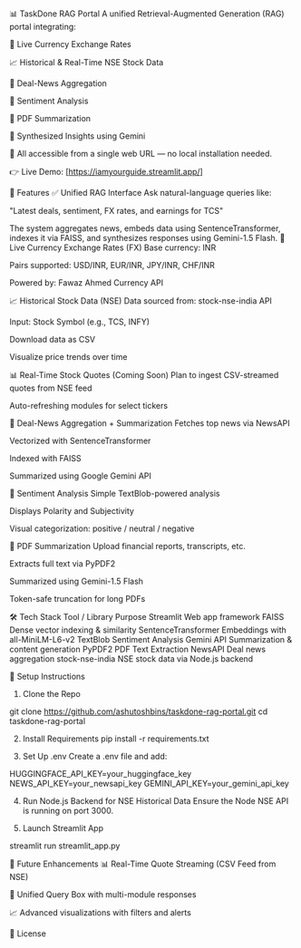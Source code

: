 📊 TaskDone RAG Portal
A unified Retrieval-Augmented Generation (RAG) portal integrating:

💱 Live Currency Exchange Rates

📈 Historical & Real-Time NSE Stock Data

📰 Deal-News Aggregation

🧠 Sentiment Analysis

📄 PDF Summarization

🎯 Synthesized Insights using Gemini

🔗 All accessible from a single web URL — no local installation needed.

👉 Live Demo: [https://iamyourguide.streamlit.app/]

🚀 Features
✅ Unified RAG Interface
Ask natural-language queries like:

"Latest deals, sentiment, FX rates, and earnings for TCS"

The system aggregates news, embeds data using SentenceTransformer, indexes it via FAISS, and synthesizes responses using Gemini-1.5 Flash.
💱 Live Currency Exchange Rates (FX)
Base currency: INR

Pairs supported: USD/INR, EUR/INR, JPY/INR, CHF/INR

Powered by: Fawaz Ahmed Currency API

📈 Historical Stock Data (NSE)
Data sourced from: stock-nse-india API

Input: Stock Symbol (e.g., TCS, INFY)

Download data as CSV

Visualize price trends over time

📊 Real-Time Stock Quotes (Coming Soon)
Plan to ingest CSV-streamed quotes from NSE feed

Auto-refreshing modules for select tickers

📰 Deal-News Aggregation + Summarization
Fetches top news via NewsAPI

Vectorized with SentenceTransformer

Indexed with FAISS

Summarized using Google Gemini API

🧠 Sentiment Analysis
Simple TextBlob-powered analysis

Displays Polarity and Subjectivity

Visual categorization: positive / neutral / negative

📄 PDF Summarization
Upload financial reports, transcripts, etc.

Extracts full text via PyPDF2

Summarized using Gemini-1.5 Flash

Token-safe truncation for long PDFs

🛠 Tech Stack
Tool / Library	Purpose
Streamlit	Web app framework
FAISS	Dense vector indexing & similarity
SentenceTransformer	Embeddings with all-MiniLM-L6-v2
TextBlob	Sentiment Analysis
Gemini API	Summarization & content generation
PyPDF2	PDF Text Extraction
NewsAPI	Deal news aggregation
stock-nse-india	NSE stock data via Node.js backend


🔐 Setup Instructions
1. Clone the Repo

git clone https://github.com/ashutoshbins/taskdone-rag-portal.git
cd taskdone-rag-portal



2. Install Requirements
pip install -r requirements.txt


3. Set Up .env
Create a .env file and add:

HUGGINGFACE_API_KEY=your_huggingface_key
NEWS_API_KEY=your_newsapi_key
GEMINI_API_KEY=your_gemini_api_key


4. Run Node.js Backend for NSE Historical Data
Ensure the Node NSE API is running on port 3000.

5. Launch Streamlit App

streamlit run streamlit_app.py


🔮 Future Enhancements
📊 Real-Time Quote Streaming (CSV Feed from NSE)

🧠 Unified Query Box with multi-module responses

📈 Advanced visualizations with filters and alerts

📄 License
